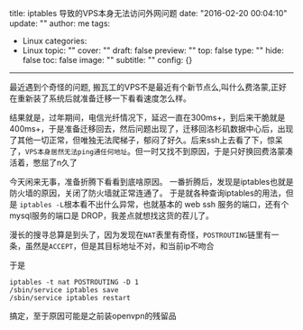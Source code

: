 title: iptables 导致的VPS本身无法访问外网问题
date: "2016-02-20 00:04:10"
update: ""
author: me
tags:
- Linux
categories:
- Linux
topic: ""
cover: ""
draft: false
preview: ""
top: false
type: ""
hide: false
toc: false
image: ""
subtitle: ""
config: {}


---



最近遇到个奇怪的问题, 搬瓦工的VPS不是最近有个新节点么,叫什么费洛蒙,正好在重新装了系统后就准备迁移一下看看速度怎么样。

结果就是，过年期间，电信光纤情况下，延迟一直在300ms+，到后来干脆就是400ms+，于是准备迁移回去，然后问题出现了，迁移回洛杉矶数据中心后，出现了其他一切正常，但唯独无法爬梯子，郁闷了好久。后来ssh上去看了下，惊呆了，`VPS本身居然无法ping通任何地址`。但一时又找不到原因，于是只好换回费洛蒙凑活着，憋屈了n久了

今天闲来无事，准备折腾下看看到底啥原因。 一番折腾后，发现是iptables也就是防火墙的原因，关闭了防火墙就正常连通了。  于是就各种查询iptables的用法，但是 `iptables -L`根本看不出什么异常，也就基本的 web ssh 服务的端口，还有个mysql服务的端口是 DROP，我差点就想找这货的茬儿了。

漫长的搜寻总算是到头了，因为发现在`NAT`表里有奇怪，`POSTROUTING`链里有一条，虽然是`ACCEPT`，但是其目标地址不对，和当前ip不吻合

于是

```
iptables -t nat POSTROUTING -D 1
/sbin/service iptables save
/sbin/service iptables restart
```

搞定，至于原因可能是之前装openvpn的残留品
